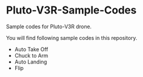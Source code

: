 # Pluto-V3R-Sample-Codes
Sample codes for Pluto-V3R drone.

You will find following sample codes in this repository.

- Auto Take Off
- Chuck to Arm
- Auto Landing
- Flip
